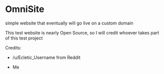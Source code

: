 OmniSite
========

simple website that eventually will go live on a custom domain

This test website is nearly Open Source, so I will credit whoever takes part of this test project

Credits:

* /u/Ecletic_Username from Reddit

* Me